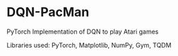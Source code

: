 # DQN-PacMan
PyTorch Implementation of DQN to play Atari games

Libraries used: PyTorch, Matplotlib, NumPy, Gym, TQDM


